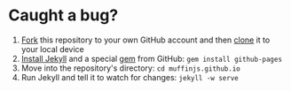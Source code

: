 # Caught a bug?

1. [Fork](https://help.github.com/articles/fork-a-repo/) this repository to your own GitHub account and then [clone](https://help.github.com/articles/cloning-a-repository/) it to your local device
2. [Install Jekyll](https://jekyllrb.com/docs/installation/) and a special [gem](http://guides.rubygems.org/what-is-a-gem/) from GitHub: `gem install github-pages`
3. Move into the repository's directory: `cd muffinjs.github.io`
4. Run Jekyll and tell it to watch for changes: `jekyll -w serve`
